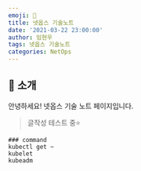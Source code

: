 ```yaml
---
emoji: 🧢
title: 넷옵스 기술노트
date: '2021-03-22 23:00:00'
author: 임현우
tags: 넷옵스 기술노트
categories: NetOps
---
```


## 👋 소개

안녕하세요! 넷옵스 기술 노트 페이지입니다.

> 글작성 테스트 중⭐️


```
### command
kubectl get ~
kubelet
kubeadm

```

